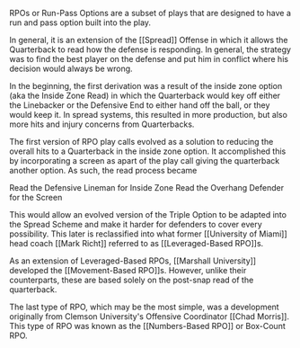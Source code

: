 RPOs or Run-Pass Options are a subset of plays that are designed to have a run and pass option built into the play.

In general, it is an extension of the [[Spread]] Offense in which it allows the Quarterback to read how the defense is responding. In general, the strategy was to find the best player on the defense and put him in conflict where his decision would always be wrong. 


In the beginning, the first derivation was a result of the inside zone option (aka the Inside Zone Read) in which the Quarterback would key off either the Linebacker or the Defensive End to either hand off the ball, or they would keep it.  In spread systems, this resulted in more production, but also more hits and injury concerns from Quarterbacks. 

The first version of  RPO play calls evolved as a solution to reducing the overall hits to a Quarterback in the inside zone option. It accomplished this by incorporating a screen as apart of the play call giving the quarterback another option. As such, the read process became

Read the Defensive Lineman for Inside Zone
Read the Overhang Defender for the Screen

This would allow an evolved version of the Triple Option to be adapted into the Spread Scheme and make it harder for defenders to cover every possibility. This later is reclassified into what former [[University of Miami]] head coach [[Mark Richt]] referred to as [[Leveraged-Based RPO]]s. 

As an extension of Leveraged-Based RPOs, [[Marshall University]] developed the [[Movement-Based RPO]]s. However, unlike their counterparts, these are based solely on the post-snap read of the quarterback. 

The last type of RPO, which may be the most simple, was a development originally from Clemson University's Offensive Coordinator [[Chad Morris]]. This type of RPO was known as the [[Numbers-Based RPO]] or Box-Count RPO. 